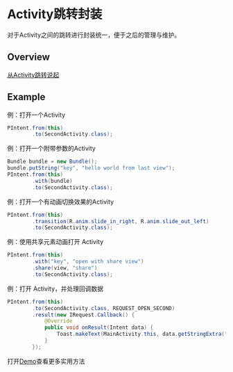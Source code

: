 # Activity跳转封装
对于Activity之间的跳转进行封装统一，便于之后的管理与维护。  

## Overview
[从Activity跳转说起](从Activity跳转说起.md)  

## Example
例：打开一个Activity
```java
PIntent.from(this)
        .to(SecondActivity.class);
```
例：打开一个附带参数的Activity
```java
Bundle bundle = new Bundle();
bundle.putString("key", "hello world from last view");
PIntent.from(this)
        .with(bundle)
        .to(SecondActivity.class);
```
例：打开一个有动画切换效果的Activity
```java
PIntent.from(this)
        .transition(R.anim.slide_in_right, R.anim.slide_out_left)
        .to(SecondActivity.class);
```
例：使用共享元素动画打开 Activity
```java
PIntent.from(this)
        .with("key", "open with share view")
        .share(view, "share")
        .to(SecondActivity.class);
```
例：打开 Activity，并处理回调数据
```java
PIntent.from(this)
        .to(SecondActivity.class, REQUEST_OPEN_SECOND)
        .result(new IRequest.Callback() {
            @Override
            public void onResult(Intent data) {
                Toast.makeText(MainActivity.this, data.getStringExtra("text"), Toast.LENGTH_SHORT).show();
            }
        });
```
打开[Demo](app/src/main/java/me/codego/activitydelegate/MainActivity.java)查看更多实用方法